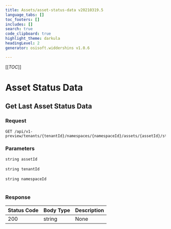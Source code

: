 ```yaml
---
title: Assets/asset-status-data v20210319.5
language_tabs: []
toc_footers: []
includes: []
search: true
code_clipboard: true
highlight_theme: darkula
headingLevel: 2
generator: osisoft.widdershins v1.0.6

---
```


[[_TOC_]]

# Asset Status Data

## Get Last Asset Status Data

<a id="opIdAssetStatusData_Get Last Asset Status Data"></a>

### Request
```text 
GET /api/v1-preview/tenants/{tenantId}/namespaces/{namespaceId}/assets/{assetId}/status/last

```

### Parameters

`string assetId`
<br/><br/>`string tenantId`
<br/><br/>`string namespaceId`
<br/><br/>

### Response

|Status Code|Body Type|Description|
|---|---|---|
|200|string|None|

